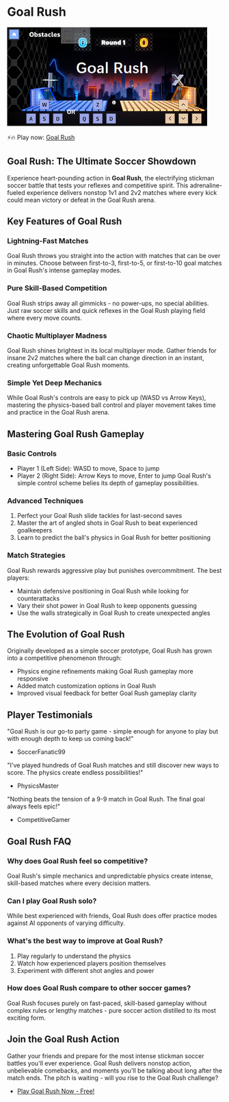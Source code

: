 # Goal Rush

![Goal Rush](https://raw.githubusercontent.com/geometry-games/goal-rush/refs/heads/main/goal-rush.png "Goal Rush")

⚡🔥 Play now: [Goal Rush](https://geometrydashgames.io/goal-rush/ "Goal Rush")

## Goal Rush: The Ultimate Soccer Showdown

Experience heart-pounding action in **Goal Rush**, the electrifying stickman soccer battle that tests your reflexes and competitive spirit. This adrenaline-fueled experience delivers nonstop 1v1 and 2v2 matches where every kick could mean victory or defeat in the Goal Rush arena.

## Key Features of Goal Rush

### Lightning-Fast Matches
Goal Rush throws you straight into the action with matches that can be over in minutes. Choose between first-to-3, first-to-5, or first-to-10 goal matches in Goal Rush's intense gameplay modes.

### Pure Skill-Based Competition
Goal Rush strips away all gimmicks - no power-ups, no special abilities. Just raw soccer skills and quick reflexes in the Goal Rush playing field where every move counts.

### Chaotic Multiplayer Madness
Goal Rush shines brightest in its local multiplayer mode. Gather friends for insane 2v2 matches where the ball can change direction in an instant, creating unforgettable Goal Rush moments.

### Simple Yet Deep Mechanics
While Goal Rush's controls are easy to pick up (WASD vs Arrow Keys), mastering the physics-based ball control and player movement takes time and practice in the Goal Rush arena.

## Mastering Goal Rush Gameplay

### Basic Controls
- Player 1 (Left Side): WASD to move, Space to jump
- Player 2 (Right Side): Arrow Keys to move, Enter to jump
Goal Rush's simple control scheme belies its depth of gameplay possibilities.

### Advanced Techniques
1. Perfect your Goal Rush slide tackles for last-second saves
2. Master the art of angled shots in Goal Rush to beat experienced goalkeepers
3. Learn to predict the ball's physics in Goal Rush for better positioning

### Match Strategies
Goal Rush rewards aggressive play but punishes overcommitment. The best players:
- Maintain defensive positioning in Goal Rush while looking for counterattacks
- Vary their shot power in Goal Rush to keep opponents guessing
- Use the walls strategically in Goal Rush to create unexpected angles

## The Evolution of Goal Rush

Originally developed as a simple soccer prototype, Goal Rush has grown into a competitive phenomenon through:
- Physics engine refinements making Goal Rush gameplay more responsive
- Added match customization options in Goal Rush
- Improved visual feedback for better Goal Rush gameplay clarity

## Player Testimonials

"Goal Rush is our go-to party game - simple enough for anyone to play but with enough depth to keep us coming back!"  
- SoccerFanatic99

"I've played hundreds of Goal Rush matches and still discover new ways to score. The physics create endless possibilities!"  
- PhysicsMaster

"Nothing beats the tension of a 9-9 match in Goal Rush. The final goal always feels epic!"  
- CompetitiveGamer

## Goal Rush FAQ

### Why does Goal Rush feel so competitive?
Goal Rush's simple mechanics and unpredictable physics create intense, skill-based matches where every decision matters.

### Can I play Goal Rush solo?
While best experienced with friends, Goal Rush does offer practice modes against AI opponents of varying difficulty.

### What's the best way to improve at Goal Rush?
1. Play regularly to understand the physics
2. Watch how experienced players position themselves
3. Experiment with different shot angles and power

### How does Goal Rush compare to other soccer games?
Goal Rush focuses purely on fast-paced, skill-based gameplay without complex rules or lengthy matches - pure soccer action distilled to its most exciting form.

## Join the Goal Rush Action

Gather your friends and prepare for the most intense stickman soccer battles you'll ever experience. Goal Rush delivers nonstop action, unbelievable comebacks, and moments you'll be talking about long after the match ends. The pitch is waiting - will you rise to the Goal Rush challenge?

- [Play Goal Rush Now - Free!](https://geometrydashgames.io/goal-rush/ "Goal Rush")
